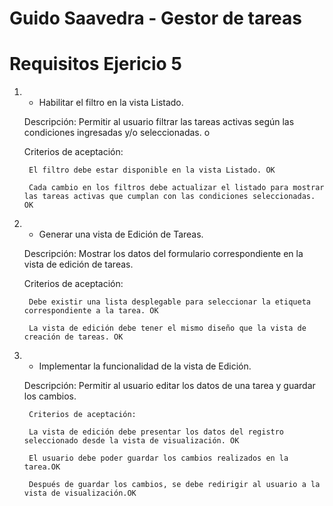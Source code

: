 # Guido Saavedra - Gestor de tareas 

# Requisitos Ejericio 5 

1. - Habilitar el filtro en la vista Listado.

    Descripción: 
    Permitir al usuario filtrar las tareas activas según las condiciones ingresadas y/o seleccionadas. o

    Criterios de aceptación:

        El filtro debe estar disponible en la vista Listado. OK

        Cada cambio en los filtros debe actualizar el listado para mostrar las tareas activas que cumplan con las condiciones seleccionadas. OK

2. - Generar una vista de Edición de Tareas.

    Descripción: 
    Mostrar los datos del formulario correspondiente en la vista de edición de tareas. 

    Criterios de aceptación:

        Debe existir una lista desplegable para seleccionar la etiqueta correspondiente a la tarea. OK

        La vista de edición debe tener el mismo diseño que la vista de creación de tareas. OK

3. - Implementar la funcionalidad de la vista de Edición.

    Descripción: 
    Permitir al usuario editar los datos de una tarea y guardar los cambios.

        Criterios de aceptación:

        La vista de edición debe presentar los datos del registro seleccionado desde la vista de visualización. OK

        El usuario debe poder guardar los cambios realizados en la tarea.OK

        Después de guardar los cambios, se debe redirigir al usuario a la vista de visualización.OK